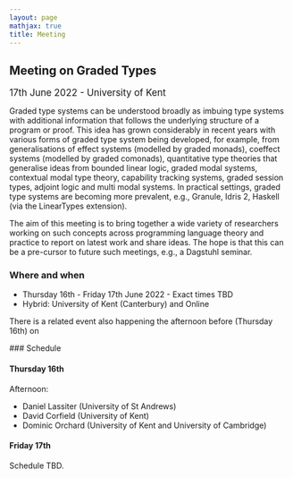 ```yaml
---
layout: page
mathjax: true
title: Meeting
---
```


Meeting on Graded Types
------------------------

<span style='font-size:larger'>17th June 2022 - University of Kent</span>

Graded type systems can be understood broadly as
 imbuing type systems with additional information that follows the underlying structure of a program or proof.
This idea has grown considerably in recent years with various forms of graded type system being developed, for example, from generalisations of effect
systems (modelled by graded monads), coeffect systems (modelled by graded comonads), quantitative type theories that generalise ideas from bounded
linear logic, graded modal systems, contextual modal type theory, capability tracking systems, graded session types, adjoint logic and multi modal systems.
In practical settings, graded type systems are becoming more prevalent, e.g., Granule, Idris 2, Haskell (via the LinearTypes extension).

The aim of this meeting is to bring together a wide variety of researchers working on such concepts across programming language theory and practice to report on latest work and share ideas. The hope is that this can be a pre-cursor to future such meetings, e.g., a Dagstuhl seminar.

### Where and when

- Thursday 16th - Friday 17th June 2022 - Exact times TBD
- Hybrid: University of Kent (Canterbury) and Online

There is a related event also happening the afternoon before (Thursday 16th) on 

### Schedule

#### Thursday 16th 

Afternoon:
- Daniel Lassiter (University of St Andrews)
- David Corfield (University of Kent)
- Dominic Orchard (University of Kent and University of Cambridge)

#### Friday 17th

Schedule TBD.
